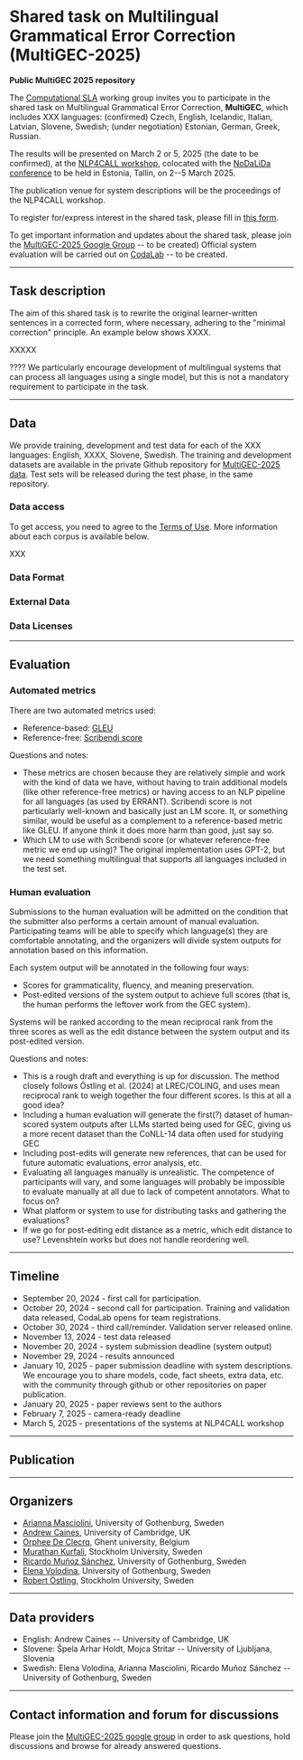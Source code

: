 # Shared task on Multilingual Grammatical Error Correction (MultiGEC-2025)

__Public MultiGEC 2025 repository__

The [Computational SLA](https://spraakbanken.gu.se/en/compsla) working group invites you to participate in the shared task on Multilingual Grammatical Error Correction, **MultiGEC**, which includes XXX languages: (confirmed) Czech, English, Icelandic, Italian, Latvian, Slovene, Swedish; (under negotiation) Estonian, German, Greek, Russian.

The results will be presented on March 2 or 5, 2025 (the date to be confirmed), at the [NLP4CALL workshop](https://spraakbanken.gu.se/en/research/themes/icall/nlp4call-workshop-series/), colocated with the [NoDaLiDa conference](https://www.nodalida-bhlt2025.eu/conference) to be held in Estonia, Tallin, on 2--5 March 2025. 

The publication venue for system descriptions will be the proceedings of the NLP4CALL workshop. 

To register for/express interest in the shared task, please fill in [this form](https://forms.gle/nTPfARVqy1XmqT4t6).   

To get important information and updates about the shared task, please join the [MultiGEC-2025 Google Group](https://groups.google.com/g/multigec-2025) -- to be created)
Official system evaluation will be carried out on [CodaLab](https://codalab.lisn.upsaclay.fr/competitions/9784) -- to be created.  

---

## Task description

The aim of this shared task is to rewrite the original learner-written sentences in a corrected form, where necessary, adhering to the "minimal correction" principle. An example below shows XXXX.

XXXXX

???? We particularly encourage development of multilingual systems that can process all languages using a single model, but this is not a mandatory requirement to participate in the task. 

---

## Data

We provide training, development and test data for each of the XXX  languages: English, XXXX, Slovene, Swedish. 
The training and development datasets are available in the private Github repository for [MultiGEC-2025 data](https://github.com/spraakbanken/multigec-2025-data/). Test sets will be released during the test phase, in the same repository. 

### Data access

To get access, you need to agree to the [Terms of Use](https://forms.gle/VLJ18WbwsxitEBYi7). 
More information about each corpus is available below. 

XXX

### Data Format


### External Data


### Data Licenses


---

## Evaluation 

### Automated metrics

There are two automated metrics used:
 * Reference-based: [GLEU](https://github.com/cnap/gec-ranking)
 * Reference-free: [Scribendi score](https://github.com/gotutiyan/scribendi_score)

Questions and notes:
 * These metrics are chosen because they are relatively simple and work with
   the kind of data we have, without having to train additional models (like
   other reference-free metrics) or having access to an NLP pipeline for all
   languages (as used by ERRANT). Scribendi score is not particularly
   well-known and basically just an LM score. It, or something similar, would
   be useful as a complement to a reference-based metric like GLEU. If anyone
   think it does more harm than good, just say so.
 * Which LM to use with Scribendi score (or whatever reference-free metric we
   end up using)? The original implementation uses GPT-2, but we need
   something multilingual that supports all languages included in the test
   set.

### Human evaluation

Submissions to the human evaluation will be admitted on the condition that the
submitter also performs a certain amount of manual evaluation. Participating
teams will be able to specify which language(s) they are comfortable
annotating, and the organizers will divide system outputs for annotation
based on this information.

Each system output will be annotated in the following four ways:
 * Scores for grammaticality, fluency, and meaning preservation.
 * Post-edited versions of the system output to achieve full scores (that is,
   the human performs the leftover work from the GEC system).

Systems will be ranked according to the mean reciprocal rank from the three
scores as well as the edit distance between the system output and its
post-edited version.

Questions and notes:
 * This is a rough draft and everything is up for discussion. The method
   closely follows Östling et al. (2024) at LREC/COLING, and uses mean
   reciprocal rank to weigh together the four different scores. Is this at all
   a good idea?
 * Including a human evaluation will generate the first(?) dataset of
   human-scored system outputs after LLMs started being used for GEC, giving
   us a more recent dataset than the CoNLL-14 data often used for studying GEC
 * Including post-edits will generate new references, that can be used for
   future automatic evaluations, error analysis, etc.
 * Evaluating all languages manually is unrealistic. The competence of
   participants will vary, and some languages will probably be impossible to
   evaluate manually at all due to lack of competent annotators.
   What to focus on?
 * What platform or system to use for distributing tasks and gathering the
   evaluations?
 * If we go for post-editing edit distance as a metric, which edit distance to
   use? Levenshtein works but does not handle reordering well.

---

## Timeline

* September 20, 2024 - first call for participation. 
* October 20, 2024 - second call for participation. Training and validation data released, CodaLab opens for team registrations.
* October 30, 2024 - third call/reminder. Validation server released online.
* November 13, 2024 - test data released
* November 20, 2024 - system submission deadline (system output)
* November 29, 2024 - results announced
* January 10, 2025 - paper submission deadline with system descriptions. We encourage you to share models, code, fact sheets, extra data, etc. with the community through github or other repositories on paper publication.
* January 20, 2025 - paper reviews sent to the authors
* February 7, 2025 - camera-ready deadline
* March 5, 2025 - presentations of the systems at NLP4CALL workshop 


---

## Publication

---

## Organizers

* [Arianna Masciolini](https://harisont.github.io/research.html), University of Gothenburg, Sweden
* [Andrew Caines](https://www.cl.cam.ac.uk/~apc38/), University of Cambridge, UK
* [Orphee De Clecrq](https://research.flw.ugent.be/en/orphee.declercq), Ghent university, Belgium
* [Murathan Kurfali](https://www.su.se/english/profiles/muku8726-1.373629), Stockholm University, Sweden
* [Ricardo Muñoz Sánchez](https://rimusa.github.io/about/), University of Gothenburg, Sweden
* [Elena Volodina](https://spraakbanken.gu.se/en/about/staff/elena), University of Gothenburg, Sweden
* [Robert Östling](https://www.su.se/english/profiles/robe-1.187515), Stockholm University, Sweden

---

## Data providers

* English: Andrew Caines -- University of Cambridge, UK
* Slovene: Špela Arhar Holdt, Mojca Stritar -- University of Ljubljana, Slovenia
* Swedish: Elena Volodina, Arianna Masciolini, Ricardo Muñoz Sánchez -- University of Gothenburg, Sweden

---  

## Contact information and forum for discussions

Please join the [MultiGEC-2025 google group](XXX) in order to ask questions, hold discussions and browse for already answered questions.
